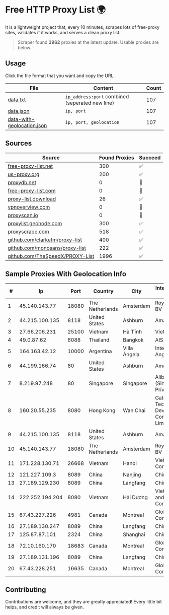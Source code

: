 
# Free HTTP Proxy List 🌍

It is a lightweight project that, every 10 minutes, scrapes lots of free-proxy sites, validates if it works, and serves a clean proxy list.


> Scraper found **3962** proxies at the latest update. Usable proxies are below.

## Usage

Click the file format that you want and copy the URL.


|File|Content|Count|
|----|-------|-----|
|[data.txt](https://raw.githubusercontent.com/themiralay/Proxy-List-World/master/data.txt)|`ip_address:port` combined (seperated new line)|107|
|[data.json](https://raw.githubusercontent.com/themiralay/Proxy-List-World/master/data.json)|`ip, port`|107|
|[data-with-geolocation.json](https://raw.githubusercontent.com/themiralay/Proxy-List-World/master/data-with-geolocation.json)|`ip, port, geolocation`|107|

## Sources

|Source|Found Proxies|Succeed|
|------|-------------|-------|
|[free-proxy-list.net](https://free-proxy-list.net)|300|✅|
|[us-proxy.org](https://www.us-proxy.org)|200|✅|
|[proxydb.net](http://proxydb.net)|0|🚫|
|[free-proxy-list.com](https://free-proxy-list.com/?page=&port=&type%5B%5D=http&type%5B%5D=https&up_time=0&search=Search)|0|🚫|
|[proxy-list.download](https://www.proxy-list.download/HTTP)|26|✅|
|[vpnoverview.com](https://vpnoverview.com/privacy/anonymous-browsing/free-proxy-servers)|0|🚫|
|[proxyscan.io](https://www.proxyscan.io)|0|🚫|
|[proxylist.geonode.com](https://proxylist.geonode.com/api/proxy-list?limit=300&page=1&sort_by=lastChecked&sort_type=desc&protocols=http,https)|300|✅|
|[proxyscrape.com](https://api.proxyscrape.com/v2/?request=displayproxies&protocol=http&timeout=10000&country=all&ssl=all&anonymity=all)|518|✅|
|[github.com/clarketm/proxy-list](https://raw.githubusercontent.com/clarketm/proxy-list/master/proxy-list-raw.txt)|400|✅|
|[github.com/monosans/proxy-list](https://raw.githubusercontent.com/monosans/proxy-list/main/proxies/http.txt)|222|✅|
|[github.com/TheSpeedX/PROXY-List](https://raw.githubusercontent.com/TheSpeedX/PROXY-List/master/http.txt)|1996|✅|


## Sample Proxies With Geolocation Info

|#|Ip|Port|Country|City|Internet Service Provider|
|-|--|----|-------|----|-------------------------|
|1|45.140.143.77|18080|The Netherlands|Amsterdam|RoyaleHosting BV|
|2|44.215.100.135|8118|United States|Ashburn|Amazon.com|
|3|27.66.206.231|25100|Vietnam|Hà Tĩnh|Viettel Group|
|4|49.0.87.62|8088|Thailand|Bangkok|AIS-Fibre|
|5|164.163.42.12|10000|Argentina|Villa Ángela|Interret Villa Angela SRL|
|6|44.199.166.74|80|United States|Ashburn|Amazon.com|
|7|8.219.97.248|80|Singapore|Singapore|Alibaba Cloud (Singapore) Private Limited|
|8|160.20.55.235|8080|Hong Kong|Wan Chai|Gateway Technology Development Company Limited|
|9|44.215.100.135|8118|United States|Ashburn|Amazon.com|
|10|45.140.143.77|18080|The Netherlands|Amsterdam|RoyaleHosting BV|
|11|171.228.130.71|26668|Vietnam|Hanoi|Viettel Corporation|
|12|121.227.109.3|8089|China|Nanjing|China Telecom|
|13|27.189.129.230|8089|China|Langfang|Chinanet|
|14|222.252.194.204|8080|Vietnam|Hải Dương|VietNam Post and Telecom Corporation|
|15|67.43.227.226|4981|Canada|Montreal|GloboTech Communications|
|16|27.189.130.247|8089|China|Langfang|Chinanet|
|17|125.87.87.101|2324|China|Shanghai|China Telecom|
|18|72.10.160.170|18683|Canada|Montreal|GloboTech Communications|
|19|27.189.131.196|8089|China|Langfang|Chinanet|
|20|67.43.228.251|16635|Canada|Montreal|GloboTech Communications|



## Contributing

Contributions are welcome, and they are greatly appreciated! Every
little bit helps, and credit will always be given.

